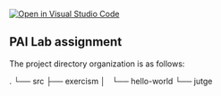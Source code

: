 [![Open in Visual Studio Code](https://classroom.github.com/assets/open-in-vscode-c66648af7eb3fe8bc4f294546bfd86ef473780cde1dea487d3c4ff354943c9ae.svg)](https://classroom.github.com/online_ide?assignment_repo_id=10183443&assignment_repo_type=AssignmentRepo)
## PAI Lab assignment 
The project directory organization is as follows:

.
└── src
    ├── exercism
    │   └── hello-world
    └── jutge

